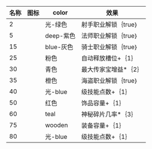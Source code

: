 | 名称  | 图标  | color | 效果  |
| --- | --- | ----- | --- |
| 2 | <i class="mdi mdi-bow-arrow"></i> | 光-绿色 | 射手职业解锁｛true｝ |
| 5 | <i class="mdi mdi-wizard-hat"></i> | deep-紫色 | 法师职业解锁｛true｝ |
| 15 | <i class="mdi mdi-shield"></i> | blue-灰色 | 骑士职业解锁｛true｝ |
| 25 | <i class="mdi mdi-cached"></i> | 粉色 | 自动释放槽位+｛1｝ |
| 30 | <i class="mdi mdi-necklace"></i> | 青色 | 最大传家宝增益*｛2｝ |
| 35 | <i class="mdi mdi-pirate"></i> | 橙色 | 海盗职业解锁｛true｝ |
| 40 | <i class="mdi mdi-star"></i> | 光-blue | 级技能点数+｛1｝ |
| 50 | <i class="mdi mdi-treasure-chest"></i> | 红色 | 饰品容量+｛1｝ |
| 60 | <i class="mdi mdi-billiards-rack"></i> | teal | 神秘碎片几率*｛3｝ |
| 75 | <i class="mdi mdi-treasure-chest"></i> | wooden | 装备容量+｛1｝ |
| 80 | <i class="mdi mdi-star"></i> | 光-blue | 级技能点数+｛1｝ |
